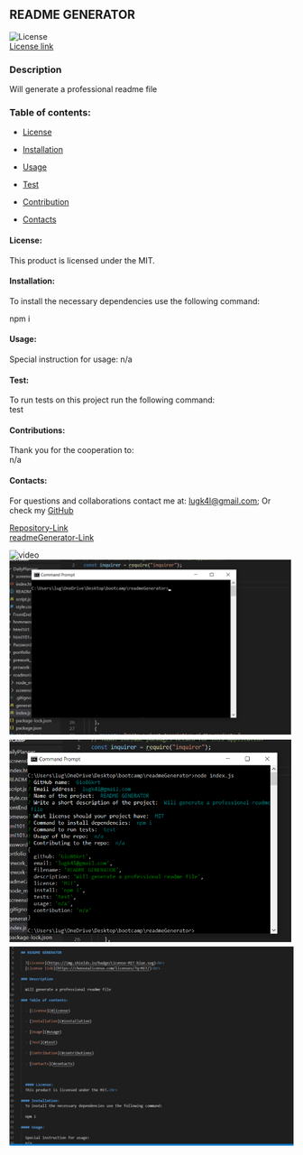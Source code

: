 ## README GENERATOR

![License](https://img.shields.io/badge/License-MIT-blue.svg)<br>
[License link](https://choosealicense.com/licenses/?q=MIT/)<br>

### Description

Will generate a professional readme file

### Table of contents:

- [License](#license)

- [Installation](#installation)

- [Usage](#usage)

- [Test](#test)

- [Contribution](#contributions)

- [Contacts](#contacts)

#### License:

This product is licensed under the MIT.<br>

#### Installation:

To install the necessary dependencies use the following command:

npm i

#### Usage:

Special instruction for usage:
n/a

#### Test:

To run tests on this project run the following command: <br>
test

#### Contributions:

Thank you for the cooperation to:<br>
n/a

#### Contacts:

For questions and collaborations contact me at: [lugk4l@gmail.com](mailto:lugk4l@gmail.com);
Or check my [GitHub](https://github.com/Gio86krt)

[Repository-Link](https://github.com/Gio86krt/readmeGenerator)\
[readmeGenerator-Link](https://gio86krt.github.io/readmeGenerator/)

![video](https://drive.google.com/file/d/1Co0qC__Fa5pyptFdMLf-6IJk8mDoLket/view)\
![Screenshot1](/screenshots/first.png)
![Screenshot2](/screenshots/second.png)
![Screenshot3](/screenshots/third.png)
